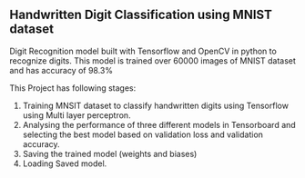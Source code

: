 ## Handwritten Digit Classification using MNIST dataset

Digit Recognition model built with Tensorflow and OpenCV in python to recognize digits. This model is trained over 60000 images of MNIST dataset and has accuracy of 98.3%

This Project has following stages:

1. Training MNSIT dataset to classify handwritten digits using Tensorflow using Multi layer perceptron.
2. Analysing the performance of three different models in Tensorboard and selecting the best model based on validation loss and validation accuracy.
2. Saving the trained model (weights and biases)
3. Loading Saved model.
